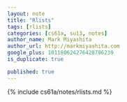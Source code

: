 ```yaml
---
layout: note
title: "Rlists"
tags: [rlists]
categories: [cs61a, su13, notes]
author_name: Mark Miyashita
author_url: http://markmiyashita.com
google_plus: 101180624276428786239
is_duplicate: true

published: true
---
```


{% include cs61a/notes/rlists.md %}